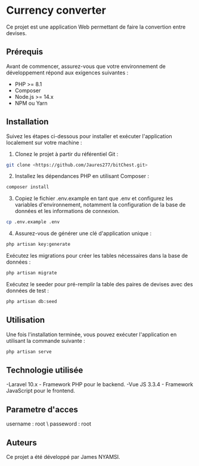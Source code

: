 # Currency converter

Ce projet est une application Web permettant de faire la convertion entre devises.

## Prérequis

Avant de commencer, assurez-vous que votre environnement de développement répond aux exigences suivantes :

- PHP >= 8.1
- Composer
- Node.js >= 14.x
- NPM ou Yarn

## Installation

Suivez les étapes ci-dessous pour installer et exécuter l'application localement sur votre machine :

1. Clonez le projet à partir du référentiel Git :

```bash
git clone <https://github.com/Jaures277/bitChest.git>
```

2. Installez les dépendances PHP en utilisant Composer :

```bash
composer install
```

3. Copiez le fichier .env.example en tant que .env et configurez les variables d'environnement, notamment la configuration de la base de données et les informations de connexion.

```bash
cp .env.example .env
```

4. Assurez-vous de générer une clé d'application unique :

```bash
php artisan key:generate

```

Exécutez les migrations pour créer les tables nécessaires dans la base de données :

```bash
php artisan migrate
```

Exécutez le seeder pour pré-remplir la table des paires de devises avec des données de test :

```bash
php artisan db:seed
```

## Utilisation
Une fois l'installation terminée, vous pouvez exécuter l'application en utilisant la commande suivante :

```bash
php artisan serve
```

## Technologie utilisée

-Laravel 10.x - Framework PHP pour le backend.
-Vue JS 3.3.4 - Framework JavaScript pour le frontend.


## Parametre d'acces
username : root \\
passeword : root

## Auteurs
Ce projet a été développé par James NYAMSI.
